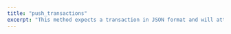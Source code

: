 ```yaml
---
title: "push_transactions"
excerpt: "This method expects a transaction in JSON format and will attempt to apply it to the blockchain."
---
```

